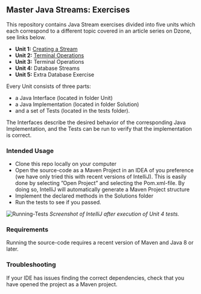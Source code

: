 ## Master Java Streams: Exercises
This repository contains Java Stream exercises divided into five units which each correspond to a different topic covered in an article series on Dzone, see links below.

- **Unit 1:** [Creating a Stream](https://dzone.com/articles/become-a-master-of-java-streams-part-1-creating-st)<br/>
- **Unit 2:** [Terminal Operations](https://dzone.com/articles/become-a-master-of-java-streams-part-2-intermediat)<br/>
- **Unit 3:** Terminal Operations<br/>
- **Unit 4:** Database Streams<br/>
- **Unit 5:** Extra Database Exercise 

Every Unit consists of three parts: 
- a Java Interface (located in folder Unit) <br/>
- a Java Implementation (located in folder Solution) <br/>
- and a set of Tests (located in the tests folder). <br/>

The Interfaces describe the desired behavior of the corresponding Java Implementation, and the Tests can be run to verify that the implementation is correct. 

### Intended Usage 

- Clone this repo locally on your computer
- Open the source-code as a Maven Project in an IDEA of you preference (we have only tried this with recent versions of IntelliJ). This is easily done by selecting ”Open Project” and selecting the Pom.xml-file. By doing so, IntelliJ will automatically generate a Maven Project structure
- Implement the declared methods in the Solutions folder
- Run the tests to see if you passed.

![Running-Tests](https://github.com/speedment/hol-streams/blob/master/HOL-Streams.png?raw=true "Screenshot of test environment ")
*Screenshot of IntelliJ after execution of Unit 4 tests.*

### Requirements
Running the source-code requires a recent version of Maven and Java 8 or later. 

### Troubleshooting
If your IDE has issues finding the correct dependencies, check that you have opened the project as a Maven project.
